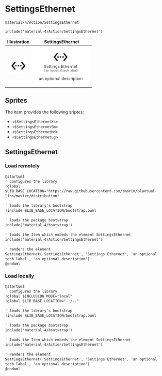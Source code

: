 # SettingsEthernet


```text
material-4/Action/SettingsEthernet
```

```text
include('material-4/Action/SettingsEthernet')
```



| Illustration | SettingsEthernet |
| :---: | :---: |
| ![illustration for Illustration](../../material-4/Action/SettingsEthernet.png) | ![illustration for SettingsEthernet](../../material-4/Action/SettingsEthernet.Local.png) |



## Sprites
The item provides the following sriptes:

- `<$SettingsEthernetXs>`
- `<$SettingsEthernetSm>`
- `<$SettingsEthernetMd>`
- `<$SettingsEthernetLg>`





## SettingsEthernet

### Load remotely
```plantuml
@startuml
' configures the library
!global $LIB_BASE_LOCATION="https://raw.githubusercontent.com/tmorin/plantuml-libs/master/distribution"

' loads the library's bootstrap
!include $LIB_BASE_LOCATION/bootstrap.puml

' loads the package bootstrap
include('material-4/bootstrap')

' loads the Item which embeds the element SettingsEthernet
include('material-4/Action/SettingsEthernet')

' renders the element
SettingsEthernet('SettingsEthernet', 'Settings Ethernet', 'an optional tech label', 'an optional description')
@enduml
```

### Load locally
```plantuml
@startuml
' configures the library
!global $INCLUSION_MODE="local"
!global $LIB_BASE_LOCATION="../.."

' loads the library's bootstrap
!include $LIB_BASE_LOCATION/bootstrap.puml

' loads the package bootstrap
include('material-4/bootstrap')

' loads the Item which embeds the element SettingsEthernet
include('material-4/Action/SettingsEthernet')

' renders the element
SettingsEthernet('SettingsEthernet', 'Settings Ethernet', 'an optional tech label', 'an optional description')
@enduml
```

